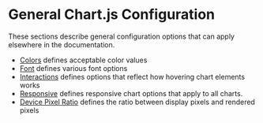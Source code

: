 # General Chart.js Configuration

These sections describe general configuration options that can apply elsewhere in the documentation. 

* [Colors](colors.md) defines acceptable color values
* [Font](fonts.md) defines various font options
* [Interactions](interactions/README.md) defines options that reflect how hovering chart elements works
* [Responsive](responsive.md) defines responsive chart options that apply to all charts.
* [Device Pixel Ratio](device-pixel-ratio.md) defines the ratio between display pixels and rendered pixels 